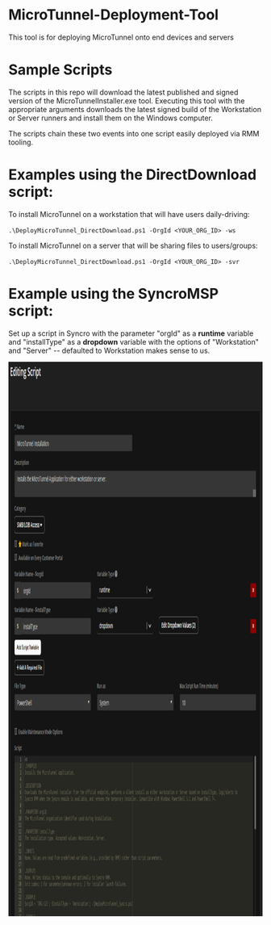# MicroTunnel-Deployment-Tool
This tool is for deploying MicroTunnel onto end devices and servers

# Sample Scripts
The scripts in this repo will download the latest published and signed version of the MicroTunnelInstaller.exe tool. Executing this tool with the appropriate arguments downloads the latest signed build of the Workstation or Server runners and install them on the Windows computer.

The scripts chain these two events into one script easily deployed via RMM tooling.

# Examples using the DirectDownload script:
To install MicroTunnel on a workstation that will have users daily-driving:

`.\DeployMicroTunnel_DirectDownload.ps1 -OrgId <YOUR_ORG_ID> -ws`

To install MicroTunnel on a server that will be sharing files to users/groups:

`.\DeployMicroTunnel_DirectDownload.ps1 -OrgId <YOUR_ORG_ID> -svr`
# Example using the SyncroMSP script:
Set up a script in Syncro with the parameter "orgId" as a **runtime** variable and "installType" as a **dropdown** variable with the options of "Workstation" and "Server" -- defaulted to Workstation makes sense to us.

<img width="1267" height="1099" alt="Screenshot_SyncroMSP Script Setup" src="https://github.com/ZelekTech/MicroTunnel-Deployment-Tool/blob/main/Screenshot_SyncroMSP%20Script%20Setup.png" />
